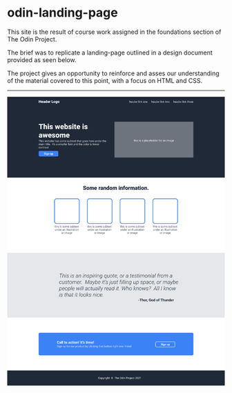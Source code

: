 # odin-landing-page

This site is the result of course work assigned in the foundations section of The Odin Project.

The brief was to replicate a landing-page outlined in a design document provided as seen below.

The project gives an opportunity to reinforce and asses our understanding of the material 
covered to this point, with a focus on HTML and CSS.

----------------------------------------------------------------------------------------------

![image of design document](pictures/landing-page-design-doc-1.png "Design Document")

